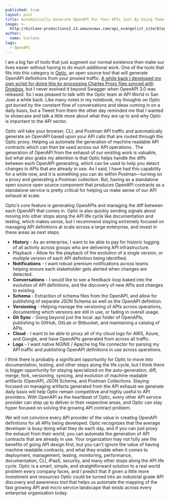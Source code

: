 ```yaml
---
published: true
layout: post
title: Automatically Generate OpenAPI For Your APIs Just By Using Them
image: >-
  http://kinlane-productions2.s3.amazonaws.com/api_evangelist_site/blog/optic_openapi_generation_diff.png
author:
  name: kinlane
tags:
  - OpenAPI
---
```

I am a big fan of tools that just augment our normal existence then make our lives easier without having to do much additional work. One of the tools that fits into this category is [Optic](https://www.useoptic.com/), an open source tool that will generate OpenAPI definitions from your proxied traffic. [A while back I developed my own script for doing this by processing Charles Proxy files synced with Dropbox](https://apievangelist.com/2015/06/21/parsing-charles-proxy-exports-to-generate-swagger-definitions-while-also-linking-them-to-each-path/), but I never evolved it beyond Swagger when OpenAPI 3.0 was released. So I was pleased to talk with the Optic team at API World in San Jose a while back. Like many notes in my notebook, my thoughts on Optic got buried by the constant flow of conversations and ideas coming in on a daily basis, but a Tweet from them the other day reminded me that I wanted to showcase and talk a little more about what they are up to and why Optic is important to the API sector.

Optic will take your browser, CLI, and Postman API traffic and automatically generate an OpenAPI based upon your API calls that are routed through the Optic proxy. Helping us automate the generation of machine readable API contracts which can then be used across our API operations.  The generation of OpenAPI from the exhaust of our existing work is valuable, but what also grabs my attention is that Optic helps handle the diffs between each OpenAPI generating, which can be used to help you detect changes in APIs that are already in use. As I said, I have had this capability for a while now, and it is something you can do within Postman—turning on a proxy and generating a Postman collection. But, having as a standalone open source open source component that produces OpenAPI contracts as a standalone service is pretty critical for helping us make sense of our API exhaust at scale.

Optic’s core feature is generating OpenAPIs and managing the diff between each OpenAPI that comes in. Optic is also quickly sending signals about moving into other stops along the API life cycle like documentation and testing, which makes sense, but I recommend staying extremely focused on managing API definitions at scale across a large enterprise, and invest in these areas as next steps.

*   **History** - As an enterprise, I want to be able to pay for historic logging of all activity across groups who are delivering API infrastructure.
*   Playback - Allow for the playback of the evolution of a single version, or multiple version of each API definition being identified.
*   **Notifications** - I want robust premium notifications across teams helping ensure each stakeholder gets alerted when changes are detected.
*   **Conversations** - I would like to see a feedback loop baked into the evolution of API definitions, and the discovery of new APIs and changes to existing. 
*   **Schema** - Extraction of schema files from the OpenAPI, and allow for publishing of separate JSON Schema as well as the OpenAPI definition.
*   **Versioning** - Helping manage the versioning of APIs across operations, documenting which versions are still in use, or fading in overall usage.
*   **Git Sync** - Going beyond just the local .api folder of OpenAPIs, publishing to GitHub, GitLab or Bitbucket, and maintaining a catalog of APIs.
*   **Cloud** - I want to be able to proxy all of my cloud logs for AWS, Azure, and Google, and have OpenAPIs generated from across all traffic.
*   **Logs** - I want native NGINX / Apache log file connector for parsing my API traffic and publishing OpenAPI definitions in use across operations.

I think there is probably a significant opportunity for Optic to move into documentation, testing, and other stops along the life cycle, but I think there is bigger opportunity for staying specialized on the auto-generation, diff, merge, fork, versioning, syncing, and evolution of machine readable artifacts (OpenAPI, JSON Schema, and Postman Collections. Staying focused on managing artifacts generated from the API exhaust we generate daily basis will help Optic remain competitive and highly useful to API providers. With OpenAPI as the heartbeat of Optic, every other API service provider can step up to deliver in their respective areas, and Optic can stay hyper focused on solving the growing API contract problem.

We will not convince every API provider of the value in creating OpenAPI definitions for all APIs being developed. Optic recognizes that the average developer is busy doing what they do each day, and if you can just proxy the exhaust from their world, you can automate the generation of API contracts that are already in use. Your organization may not fully see the benefits of going API design first, but you can’t ignore the value of having machine readable contracts, and what they enable when it comes to deployment, management, testing, monitoring, performance, documentation, CLI, iPaaS, security, and many other stops along the API life cycle. Optic is a smart, simple, and straightforward solution to a real world problem every company faces, and I predict that if given a little more investment and resources Optic could be turned into an industrial grade API discovery and awareness tool that helps us automate the mapping of the fast growing API and micro service landscape that exists across every enterprise organization today.